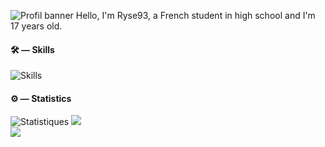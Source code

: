 ![Profil banner](https://github-widgetbox.vercel.app/api/profile?username=ryse93&theme=darkmode&data=followers,repositories,stars,commits)
Hello, I'm Ryse93, a French student in high school and I'm 17 years old.

#### 🛠 — Skills

![Skills](https://skillicons.dev/icons?i=css,html,python,github,figma,vscode,sqlite&theme=dark)

#### ⚙️ — Statistics

![Statistiques](https://github-readme-stats.vercel.app/api?username=ryse93&show_icons=true&count_private=true&theme=dark)
![](https://github-readme-streak-stats.herokuapp.com/?user=ryse93&theme=dark)<br>
![](https://github-readme-stats.vercel.app/api/top-langs/?username=ryse93&theme=dark&include_all_commits=false&count_private=true)

<!--
**Ryse93/Ryse93** is a ✨ _special_ ✨ repository because its `README.md` (this file) appears on your GitHub profile.

Here are some ideas to get you started:

- 🔭 I’m currently working on ...
- 🌱 I’m currently learning ...
- 👯 I’m looking to collaborate on ...
- 🤔 I’m looking for help with ...
- 💬 Ask me about ...
- 📫 How to reach me: ...
- 😄 Pronouns: ...
- ⚡ Fun fact: ...
-->
